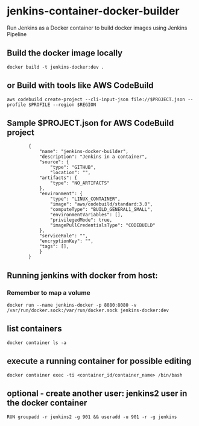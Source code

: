 # jenkins-container-docker-builder
Run Jenkins as a Docker container to build docker images using Jenkins Pipeline

## Build the docker image locally 
`docker build -t jenkins-docker:dev .`

## or Build with tools like AWS CodeBuild

`aws codebuild create-project --cli-input-json file://$PROJECT.json --profile $PROFILE --region $REGION`

## Sample $PROJECT.json for AWS CodeBuild project

```
        {
            "name": "jenkins-docker-builder",
            "description": "Jenkins in a container",
            "source": {
                "type": "GITHUB",
                "location": "",
            "artifacts": {
                "type": "NO_ARTIFACTS"
            },
            "environment": {
                "type": "LINUX_CONTAINER",
                "image": "aws/codebuild/standard:3.0",
                "computeType": "BUILD_GENERAL1_SMALL",
                "environmentVariables": [],
                "privilegedMode": true,
                "imagePullCredentialsType": "CODEBUILD"
            },
            "serviceRole": "",
            "encryptionKey": "",
            "tags": [],
            }
        }

```


## Running jenkins with docker from host:

### Remember to map a volume
`docker run --name jenkins-docker -p 8080:8080 -v /var/run/docker.sock:/var/run/docker.sock jenkins-docker:dev`



## list containers
`docker container ls -a `

## execute a running container for possible editing
`docker container exec -ti <container_id/container_name> /bin/bash` 


## optional - create another user: jenkins2 user in the docker container
`RUN groupadd -r jenkins2 -g 901 && useradd -u 901 -r -g jenkins`

